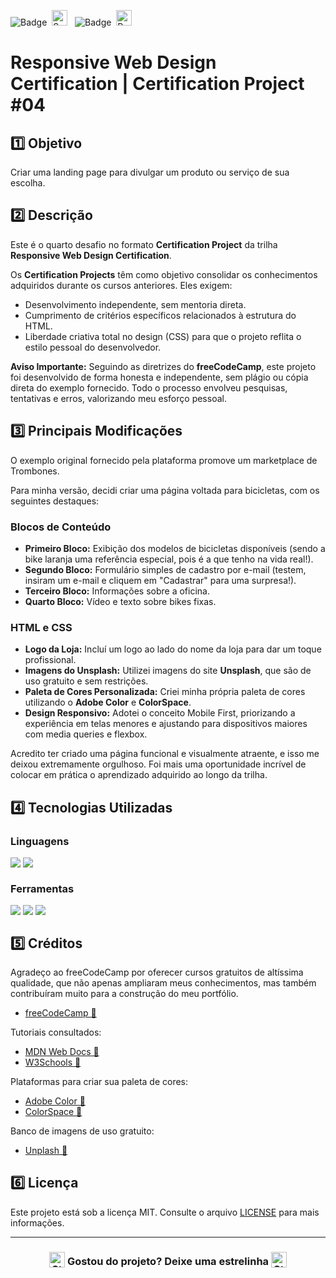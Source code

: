 ![Badge](https://img.shields.io/badge/freeCodeCamp-BB2649?style=for-the-badge)&nbsp;&nbsp;<img src="https://raw.githubusercontent.com/Tarikul-Islam-Anik/Animated-Fluent-Emojis/master/Emojis/Activities/Sparkles.png" alt="Sparkles" width="25" height="25" />&nbsp;&nbsp;&nbsp;![Badge](https://img.shields.io/badge/PROJETO-PRÓPRIO-FF6F61?style=for-the-badge)&nbsp;&nbsp;<img src="https://raw.githubusercontent.com/Tarikul-Islam-Anik/Animated-Fluent-Emojis/master/Emojis/Travel%20and%20places/Rocket.png" alt="Rocket" width="25" height="25" />

# Responsive Web Design Certification | Certification Project #04

## 1️⃣ Objetivo
Criar uma landing page para divulgar um produto ou serviço de sua escolha.

## 2️⃣ Descrição
Este é o quarto desafio no formato **Certification Project** da trilha **Responsive Web Design Certification**.

Os **Certification Projects** têm como objetivo consolidar os conhecimentos adquiridos durante os cursos anteriores. Eles exigem:

- Desenvolvimento independente, sem mentoria direta.
- Cumprimento de critérios específicos relacionados à estrutura do HTML.
- Liberdade criativa total no design (CSS) para que o projeto reflita o estilo pessoal do desenvolvedor.

**Aviso Importante:**
Seguindo as diretrizes do **freeCodeCamp**, este projeto foi desenvolvido de forma honesta e independente, sem plágio ou cópia direta do exemplo fornecido. Todo o processo envolveu pesquisas, tentativas e erros, valorizando meu esforço pessoal.

## 3️⃣ Principais Modificações
O exemplo original fornecido pela plataforma promove um marketplace de Trombones.

Para minha versão, decidi criar uma página voltada para bicicletas, com os seguintes destaques:

### Blocos de Conteúdo
- **Primeiro Bloco:** Exibição dos modelos de bicicletas disponíveis (sendo a bike laranja uma referência especial, pois é a que tenho na vida real!).
- **Segundo Bloco:** Formulário simples de cadastro por e-mail (testem, insiram um e-mail e cliquem em "Cadastrar" para uma surpresa!).
- **Terceiro Bloco:** Informações sobre a oficina.
- **Quarto Bloco:** Vídeo e texto sobre bikes fixas.

### HTML e CSS
- **Logo da Loja:** Incluí um logo ao lado do nome da loja para dar um toque profissional.
- **Imagens do Unsplash:** Utilizei imagens do site **Unsplash**, que são de uso gratuito e sem restrições.
- **Paleta de Cores Personalizada:** Criei minha própria paleta de cores utilizando o **Adobe Color** e **ColorSpace**.
- **Design Responsivo:** Adotei o conceito Mobile First, priorizando a experiência em telas menores e ajustando para dispositivos maiores com media queries e flexbox.

Acredito ter criado uma página funcional e visualmente atraente, e isso me deixou extremamente orgulhoso. Foi mais uma oportunidade incrível de colocar em prática o aprendizado adquirido ao longo da trilha.

## 4️⃣ Tecnologias Utilizadas

### Linguagens
<div style="display:flex;">
  <img src="https://img.shields.io/badge/HTML5-E34F26?style=for-the-badge&logo=html5&logoColor=white">&nbsp;<img src="https://img.shields.io/badge/CSS3-1572B6?style=for-the-badge&logo=css3&logoColor=white">
</div>

### Ferramentas
<div style="display:flex;">
  <img src="https://img.shields.io/badge/Visual%20Studio%20Code-0078D4?style=for-the-badge&logo=visual-studio-code&logoColor=white">&nbsp;<img src="https://img.shields.io/badge/Git-F05032?style=for-the-badge&logo=git&logoColor=white">&nbsp;<img src="https://img.shields.io/badge/GitHub-404040?style=for-the-badge&logo=github&logoColor=white">
</div>

## 5️⃣ Créditos
Agradeço ao freeCodeCamp por oferecer cursos gratuitos de altíssima qualidade, que não apenas ampliaram meus conhecimentos, mas também contribuíram muito para a construção do meu portfólio.
- <a href="https://www.freecodecamp.org/" target="_blank">freeCodeCamp 🔗</a>

Tutoriais consultados: 
- <a href="https://developer.mozilla.org/en-US/" target="_blank">MDN Web Docs 🔗</a>
- <a href="https://www.w3schools.com/" target="_blank">W3Schools 🔗</a>

Plataformas para criar sua paleta de cores:
- <a href="https://color.adobe.com/pt/create/color-wheel" target="_blank">Adobe Color 🔗</a>
- <a href="https://mycolor.space/" target="_blank">ColorSpace 🔗</a>

Banco de imagens de uso gratuito:
- <a href="https://unsplash.com/pt-br" target="_blank">Unplash 🔗</a>

## 6️⃣ Licença
Este projeto está sob a licença MIT. Consulte o arquivo [LICENSE](LICENSE) para mais informações.

---

### <div align="center"><img src="https://raw.githubusercontent.com/Tarikul-Islam-Anik/Animated-Fluent-Emojis/master/Emojis/Travel%20and%20places/Star.png" alt="Star" width="25" height="25" style="vertical-align:text-bottom;" /> Gostou do projeto? Deixe uma estrelinha <img src="https://raw.githubusercontent.com/Tarikul-Islam-Anik/Animated-Fluent-Emojis/master/Emojis/Travel%20and%20places/Star.png" alt="Star" width="25" height="25" style="vertical-align:text-bottom;" /></div>